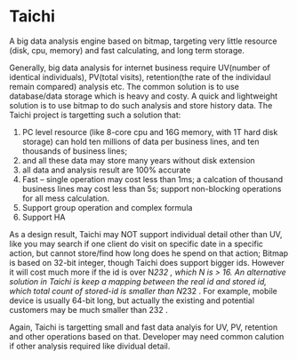 # Taichi
A big data analysis engine based on bitmap, targeting very little resource (disk, cpu, memory) and fast calculating, and long term storage.

Generally, big data analysis for internet business require UV(number of identical individuals), PV(total visits), retention(the rate of the individaul remain compared) analysis etc. The common solution is to use database/data storage which is heavy and costy.
A quick and lightweight solution is to use bitmap to do such analysis and store history data. The Taichi project is targetting such a solution that:
1.	PC level resource (like 8-core cpu and 16G memory, with 1T hard disk storage) can hold ten millions of data per business lines, and ten thousands of business lines; 
2.	and all these data may store many years without disk extension
3.	all data and analysis result are 100% accurate
4.	Fast – single operation may cost less than 1ms; a calcation of thousand business lines may cost less than 5s; support non-blocking operations for all mess calculation.
5.	Support group operation and complex formula
6.	Support HA

As a design result, Taichi may NOT support individual detail other than UV, like you may search if one client do visit on specific date in a specific action, but cannot store/find how long does he spend on that action; 
Bitmap is based on 32-bit integer, though Taichi does support bigger ids. However it will cost much more if the id is over N*232 , which N is > 16. An alternative solution in Taichi is keep a mapping between the real id and stored id, which total count of stored-id is smaller than N*232 . For example, mobile device is usually 64-bit long, but actually the existing and potential customers may be much smaller than 232 .

Again, Taichi is targetting small and fast data analyis for UV, PV, retention and other operations based on that. Developer may need common calution if other analysis required like dividual detail.
